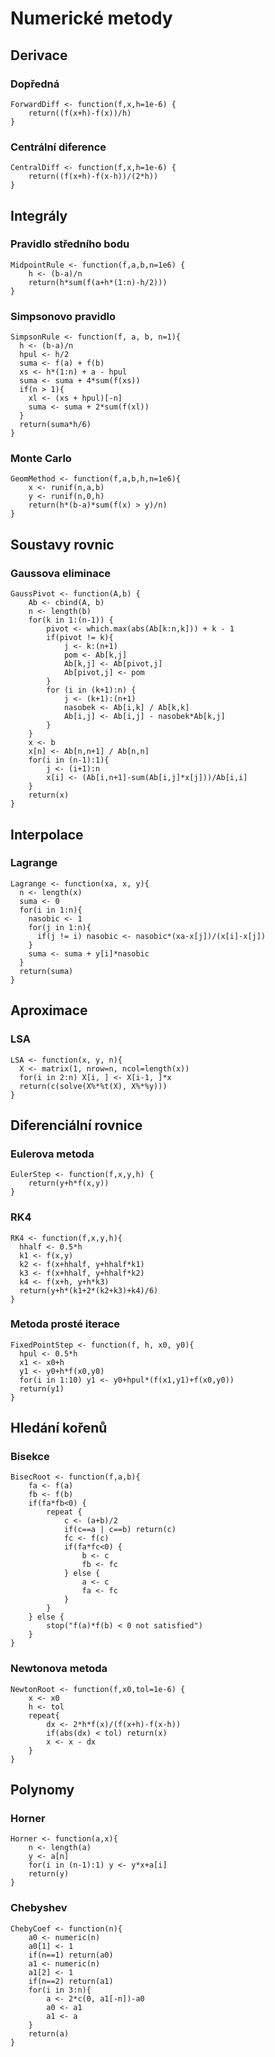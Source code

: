 # Numerické metody

## Derivace

### Dopředná

```{r}
ForwardDiff <- function(f,x,h=1e-6) {
	return((f(x+h)-f(x))/h)
}
```

### Centrální diference

```{r}
CentralDiff <- function(f,x,h=1e-6) {
	return((f(x+h)-f(x-h))/(2*h))
}
```

## Integrály

### Pravidlo středního bodu

```{r}
MidpointRule <- function(f,a,b,n=1e6) {
	h <- (b-a)/n
	return(h*sum(f(a+h*(1:n)-h/2)))
}
```

### Simpsonovo pravidlo

```{r}
SimpsonRule <- function(f, a, b, n=1){
  h <- (b-a)/n
  hpul <- h/2
  suma <- f(a) + f(b)
  xs <- h*(1:n) + a - hpul
  suma <- suma + 4*sum(f(xs))
  if(n > 1){
    xl <- (xs + hpul)[-n]
    suma <- suma + 2*sum(f(xl))
  }
  return(suma*h/6)
}
```

### Monte Carlo

```{r}
GeomMethod <- function(f,a,b,h,n=1e6){
	x <- runif(n,a,b)
	y <- runif(n,0,h)
	return(h*(b-a)*sum(f(x) > y)/n)
}
```

## Soustavy rovnic

### Gaussova eliminace

```{r}
GaussPivot <- function(A,b) {
	Ab <- cbind(A, b)
	n <- length(b)
	for(k in 1:(n-1)) {
		pivot <- which.max(abs(Ab[k:n,k])) + k - 1
		if(pivot != k){
			j <- k:(n+1)
			pom <- Ab[k,j]
			Ab[k,j] <- Ab[pivot,j]
			Ab[pivot,j] <- pom
		}
		for (i in (k+1):n) {
			j <- (k+1):(n+1)
			nasobek <- Ab[i,k] / Ab[k,k]
			Ab[i,j] <- Ab[i,j] - nasobek*Ab[k,j]
		}
	}
	x <- b
	x[n] <- Ab[n,n+1] / Ab[n,n]
	for(i in (n-1):1){
		j <- (i+1):n
		x[i] <- (Ab[i,n+1]-sum(Ab[i,j]*x[j]))/Ab[i,i]
	}
	return(x)
}
```

## Interpolace

<!--
## Newton
-->

### Lagrange

```{r}
Lagrange <- function(xa, x, y){
  n <- length(x)
  suma <- 0
  for(i in 1:n){
    nasobic <- 1
    for(j in 1:n){
      if(j != i) nasobic <- nasobic*(xa-x[j])/(x[i]-x[j])
    }
    suma <- suma + y[i]*nasobic
  }
  return(suma)
}
```

## Aproximace

### LSA

```{r}
LSA <- function(x, y, n){
  X <- matrix(1, nrow=n, ncol=length(x))
  for(i in 2:n) X[i, ] <- X[i-1, ]*x
  return(c(solve(X%*%t(X), X%*%y)))
}
```

<!-- Spočte koeficienty aproximačního polynomu stupně $n - 1$ pro zadané body $x$, $y$. -->

## Diferenciální rovnice

### Eulerova metoda

```{r}
EulerStep <- function(f,x,y,h) {
	return(y+h*f(x,y))
}
```

### RK4

```{r}
RK4 <- function(f,x,y,h){
  hhalf <- 0.5*h
  k1 <- f(x,y)
  k2 <- f(x+hhalf, y+hhalf*k1)
  k3 <- f(x+hhalf, y+hhalf*k2)
  k4 <- f(x+h, y+h*k3)
  return(y+h*(k1+2*(k2+k3)+k4)/6)
}
```

### Metoda prosté iterace

```{r}
FixedPointStep <- function(f, h, x0, y0){
  hpul <- 0.5*h
  x1 <- x0+h
  y1 <- y0+h*f(x0,y0)
  for(i in 1:10) y1 <- y0+hpul*(f(x1,y1)+f(x0,y0))
  return(y1)
}
```

## Hledání kořenů

### Bisekce

```{r}
BisecRoot <- function(f,a,b){
	fa <- f(a)
	fb <- f(b)
	if(fa*fb<0) {
		repeat {
			c <- (a+b)/2
			if(c==a | c==b) return(c)
			fc <- f(c)
			if(fa*fc<0) {
				b <- c
				fb <- fc
			} else {
				a <- c
				fa <- fc
			}
		}
	} else {
		stop("f(a)*f(b) < 0 not satisfied")
	}
}
```

<!-- Nalezne kořen spojité funkce $f(x)$ na intervalu $(a,b)$. $f(a)$ a $f(b)$ se musí lišit znaménkem, jinak není zaručeno, že se v daném intervalu kořen nachází. -->

### Newtonova metoda

```{r}
NewtonRoot <- function(f,x0,tol=1e-6) {
	x <- x0
    h <- tol
	repeat{
        dx <- 2*h*f(x)/(f(x+h)-f(x-h))
		if(abs(dx) < tol) return(x)
		x <- x - dx
	}
}
```

## Polynomy

### Horner

```{r}
Horner <- function(a,x){
	n <- length(a)
	y <- a[n]
	for(i in (n-1):1) y <- y*x+a[i]
	return(y)
}
```

### Chebyshev

```{r}
ChebyCoef <- function(n){
	a0 <- numeric(n)
	a0[1] <- 1
	if(n==1) return(a0)
	a1 <- numeric(n)
	a1[2] <- 1
	if(n==2) return(a1)
	for(i in 3:n){
		a <- 2*c(0, a1[-n])-a0
		a0 <- a1
		a1 <- a
	}
	return(a)
}
```
